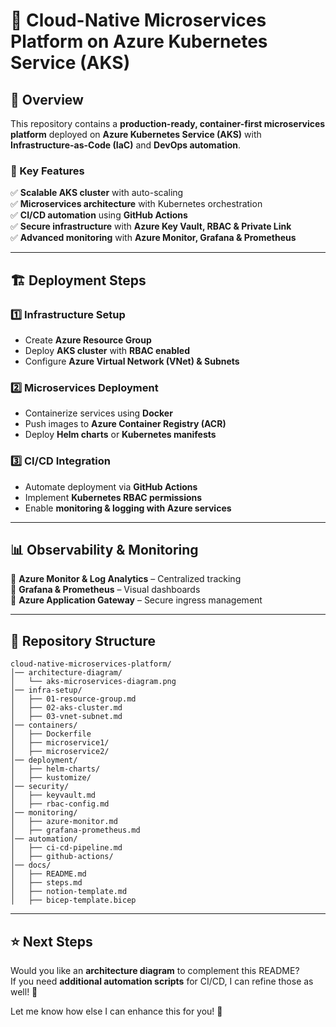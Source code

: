 # 🚀 Cloud-Native Microservices Platform on Azure Kubernetes Service (AKS)

## 📌 Overview  
This repository contains a **production-ready, container-first microservices platform** deployed on **Azure Kubernetes Service (AKS)** with **Infrastructure-as-Code (IaC)** and **DevOps automation**.  

### **🔹 Key Features**
✅ **Scalable AKS cluster** with auto-scaling  
✅ **Microservices architecture** with Kubernetes orchestration  
✅ **CI/CD automation** using **GitHub Actions**  
✅ **Secure infrastructure** with **Azure Key Vault, RBAC & Private Link**  
✅ **Advanced monitoring** with **Azure Monitor, Grafana & Prometheus**  

---

## 🏗️ **Deployment Steps**  
### **1️⃣ Infrastructure Setup**  
- Create **Azure Resource Group**  
- Deploy **AKS cluster** with **RBAC enabled**  
- Configure **Azure Virtual Network (VNet) & Subnets**  

### **2️⃣ Microservices Deployment**  
- Containerize services using **Docker**  
- Push images to **Azure Container Registry (ACR)**  
- Deploy **Helm charts** or **Kubernetes manifests**  

### **3️⃣ CI/CD Integration**  
- Automate deployment via **GitHub Actions**  
- Implement **Kubernetes RBAC permissions**  
- Enable **monitoring & logging with Azure services**  

---

## 📊 **Observability & Monitoring**  
🔹 **Azure Monitor & Log Analytics** – Centralized tracking  
🔹 **Grafana & Prometheus** – Visual dashboards  
🔹 **Azure Application Gateway** – Secure ingress management  

---

## 📁 **Repository Structure**  
```
cloud-native-microservices-platform/
│── architecture-diagram/
│   └── aks-microservices-diagram.png
│── infra-setup/
│   ├── 01-resource-group.md
│   ├── 02-aks-cluster.md
│   ├── 03-vnet-subnet.md
│── containers/
│   ├── Dockerfile
│   ├── microservice1/
│   ├── microservice2/
│── deployment/
│   ├── helm-charts/
│   ├── kustomize/
│── security/
│   ├── keyvault.md
│   ├── rbac-config.md
│── monitoring/
│   ├── azure-monitor.md
│   ├── grafana-prometheus.md
│── automation/
│   ├── ci-cd-pipeline.md
│   ├── github-actions/
│── docs/
│   ├── README.md
│   ├── steps.md
│   ├── notion-template.md
│   ├── bicep-template.bicep
```

---

## ⭐ **Next Steps**  
Would you like an **architecture diagram** to complement this README?  
If you need **additional automation scripts** for CI/CD, I can refine those as well! 🚀  

Let me know how else I can enhance this for you! 🎯
